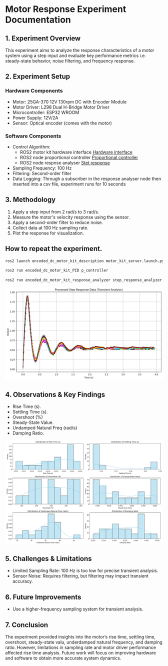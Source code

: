 # Motor Response Experiment Documentation

## 1. Experiment Overview

This experiment aims to analyze the response characteristics of a motor system using a step input and evaluate key performance metrics i.e. steady-state behavior, noise filtering, and frequency response.

## 2. Experiment Setup

### Hardware Components

- Motor: 25GA-370 12V 130rpm DC with Encoder Module
- Motor Driver: L298 Dual H-Bridge Motor Driver
- Microcontroller: ESP32 WROOM
- Power Supply: 12V/2A
- Sensor: Optical encoder (comes with the motor)

### Software Components

- Control Algorithm: 
    - ROS2 motor kit hardware interface [Hardware interface](https://github.com/KevinKipkorir254/motor-control-kit/tree/main/encoded_dc_motor_kit_hardware_interface)
    - ROS2 node proportional controller [Proportional controller](https://github.com/KevinKipkorir254/motor-control-kit/tree/main/encoded_dc_motor_kit_PID)
    - ROS2 node respnse analyser [Stet response](https://github.com/KevinKipkorir254/motor-control-kit/tree/main/encoded_dc_motor_kit_hardware_interface)
- Sampling Frequency: 100 Hz
- Filtering: Second-order filter
- Data Logging: Through a subscriber in the response analyser node then inserted into a csv file, experiment runs for 10 seconds

## 3. Methodology

1. Apply a step input from 2 rad/s to 3 rad/s.
2. Measure the motor's velocity response using the sensor.
3. Apply a second-order filter to reduce noise.
4. Collect data at 100 Hz sampling rate.
5. Plot the response for visualization.

## How to repeat the experiment.

```bash
ros2 launch encoded_dc_motor_kit_description motor_kit_server.launch.py
```

```bash
ros2 run encoded_dc_motor_kit_PID p_controller
```

```bash
ros2 run encoded_dc_motor_kit_response_analyzer step_response_analyzer
```

![Data processed data output](Time_series_data.png)

## 4. Observations & Key Findings

- Rise Time (s).
- Settling Time (s).
- Overshoot (%)
- Steady-State Value.
- Undamped Natural Freq (rad/s)
- Damping Ratio.

![Time series characteristics](Time_series_characteristics.png)

## 5. Challenges & Limitations

- Limited Sampling Rate: 100 Hz is too low for precise transient analysis.
- Sensor Noise: Requires filtering, but filtering may impact transient accuracy.

## 6. Future Improvements

- Use a higher-frequency sampling system for transient analysis.

## 7. Conclusion

The experiment provided insights into the motor’s rise time, settling time, overshoot, steady-state valu, underdamped natural frequency, and damping ratio. However, limitations in sampling rate and motor driver performance affected rise time analysis. Future work will focus on improving hardware and software to obtain more accurate system dynamics.